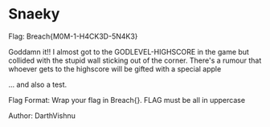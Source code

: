# Snaeky

Flag: Breach{M0M-1-H4CK3D-5N4K3}

Goddamn it!! I almost got to the GODLEVEL-HIGHSCORE in the game but collided with the stupid wall sticking out of the corner. There's a rumour that whoever gets to the highscore will be gifted with a special apple 

...
and also a test.

Flag Format: Wrap your flag in Breach{<FLAG>}. FLAG must be all in uppercase

Author: DarthVishnu

